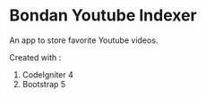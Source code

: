 # Bondan Youtube Indexer

An app to store favorite Youtube videos.

Created with :

1. CodeIgniter 4
2. Bootstrap 5

